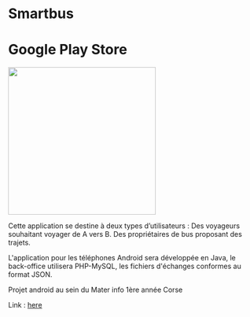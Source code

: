 # Smartbus

Google Play Store
=============

<img src="https://lh3.googleusercontent.com/A10Ygscv6z_TCTENsK3ljTAajvdeBznrkCHHCC1Ncfum-FVlThBgW9m5vmacxJ4Ao7U=h900-rw" width="300" />

Cette application se destine à deux types d’utilisateurs :
Des voyageurs souhaitant voyager de A vers B.
Des propriétaires de bus proposant des trajets.

L'application pour les téléphones Android sera développée en Java, le back-office utilisera PHP-MySQL, les fichiers d'échanges conformes au format JSON.

Projet android au sein du Mater info 1ère année Corse

Link : [here](https://play.google.com/store/apps/details?id=com.m1.lesbuteurs.smartbus&hl=fr)
